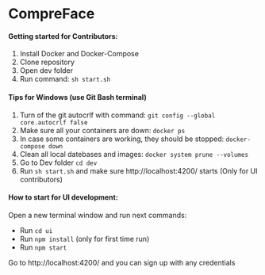 # CompreFace

#### Getting started for Contributors:

1. Install Docker and Docker-Compose
2. Clone repository
3. Open dev folder
4. Run command: `sh start.sh`

#### Tips for Windows (use Git Bash terminal)

1. Turn of the git autocrlf with command: `git config --global core.autocrlf false`
2. Make sure all your containers are down: `docker ps`
3. In case some containers are working, they should be stopped: `docker-compose down`
4. Clean all local datebases and images: `docker system prune --volumes`
5. Go to Dev folder `cd dev`
6. Run `sh start.sh` and make sure http://localhost:4200/ starts (Only for UI contributors)

#### How to start for UI development:

Open a new terminal window and run next commands:

- Run `cd ui`
- Run `npm install` (only for first time run)
- Run `npm start`

Go to http://localhost:4200/ and you can sign up with any credentials
